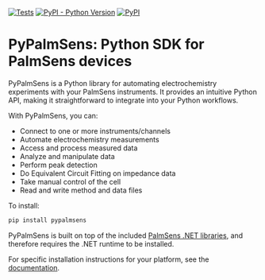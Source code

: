 [![Tests](https://github.com/PalmSens/PalmSens_SDK/actions/workflows/python-tests.yml/badge.svg)](https://github.com/PalmSens/PalmSens_SDK/actions/workflows/python-tests.yml)
[![PyPI - Python Version](https://img.shields.io/pypi/pyversions/pypalmsens)](https://pypi.org/project/pypalmsens/)
[![PyPI](https://img.shields.io/pypi/v/pypalmsens.svg?style=flat)](https://pypi.org/project/pypalmsens/)

# PyPalmSens: Python SDK for PalmSens devices

PyPalmSens is a Python library for automating electrochemistry experiments with your PalmSens instruments.
It provides an intuitive Python API, making it straightforward to integrate into your Python workflows.

With PyPalmSens, you can:

- Connect to one or more instruments/channels
- Automate electrochemistry measurements
- Access and process measured data
- Analyze and manipulate data
- Perform peak detection
- Do Equivalent Circuit Fitting on impedance data
- Take manual control of the cell
- Read and write method and data files

To install:

```python
pip install pypalmsens
```

PyPalmSens is built on top of the included [PalmSens .NET libraries](https://palmsens.github.io/PalmSens_SDK/palmsens-sdk/core_dll.html), and therefore requires the .NET runtime to be installed.

For specific installation instructions for your platform, see the
[documentation](https://palmsens.github.io/PalmSens_SDK/palmsens-sdk/python/index.html).
